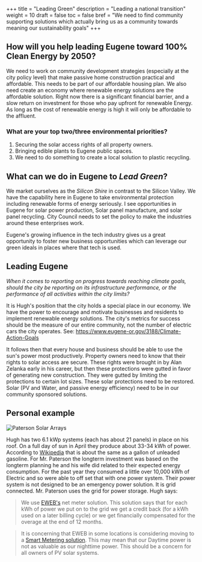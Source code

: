 +++
title = "Leading Green"
description = "Leading a national transition"
weight = 10
draft = false
toc = false
bref = "We need to find community supporting solutions which actually bring us as a community towards meaning our sustainability goals"
+++


## How will you help leading Eugene toward 100% Clean Energy by 2050?
We need to work on community development strategies (especially at the city policy level) that make passive home construction practical and affordable. This needs to be part of our affordable housing plan. We also need create an economy where renewable energy solutions are the affordable solution. Right now there is a significant financial barrier, and a slow return on investment for those who pay upfront for renewable Energy. As long as the cost of renewable energy is high it will only be affordable to the affluent.

### What are your top two/three environmental priorities?
1. Securing the solar access rights of all property owners.
2. Bringing edible plants to Eugene public spaces.
3. We need to do something to create a local solution to plastic recycling.

## What can we do in Eugene to _Lead Green_?

We market ourselves as the _Silicon Shire_ in contrast to the Silicon Valley. We have the capability here in Eugene to take environmental protection including renewable forms of energy seriously. I see opportunities in Eugene for solar power production, Solar panel manufacture, and solar panel recycling. City Council needs to set the policy to make the industries around these enterprises work.

Eugene's growing influence in the tech industry gives us a great opportunity to foster new business opportunities which can leverage our green ideals in places where that tech is used.

## Leading Eugene

_When it comes to reporting on progress towards reaching climate goals, should the city be reporting on its infrastructure performance, or the performance of all activities within the city limits?_

It is Hugh's position that the city holds a special place in our economy. We have the power to encourage and motivate businesses and residents to implement renewable energy solutions.  The city's metrics for success should be the measure of our entire community, not the number of electric cars the city operates. See: https://www.eugene-or.gov/3188/Climate-Action-Goals

It follows then that every house and business should be able to use the sun's power most productively. Property owners need to know that their rights to solar access are secure. These rights were brought in by Alan Zelanka early in his career, but then these protections were gutted in favor of generating new construction. They were gutted by limiting the protections to certain lot sizes. These solar protections need to be restored. Solar (PV and Water, and passive energy efficiency) need to be in our community sponsored solutions.

## Personal example

![Paterson Solar Arrays](https://hugh4.us/img/Paterson-solar.JPG "Paterson Solar Arrays")

Hugh has two 6.1 kWp systems (each has about 21 panels) in place on his roof. On a full day of sun in April they produce about 33-34 kWh of power. According to [Wikipedia](https://en.wikipedia.org/wiki/Gasoline_gallon_equivalent) that is about the same as a gallon of unleaded gasoline. For Mr. Paterson the longterm investment was based on the longterm planning he and his wife did related to their expected energy consumption. For the past year they consumed a little over 10,000 kWh of Electric and so were able to off set that with one power system. Their power system is not designed to be an emergency power solution. It is grid connected. Mr. Paterson uses the grid for power storage. Hugh says:

>We use [EWEB's](http://www.eweb.org/residential-customers/going-green/solar-electric) net meter solution. This solution says that for each kWh of power we put on to the grid we get a credit back (for a kWh used on a later billing cycle) or we get financially compensated for the overage at the end of 12 months.  

>It is concerning that EWEB in some locations is considering moving to a [Smart Metering solution](http://www.eweb.org/residential-customers/smart-meters-and-smart-grid/opt-out-program). This may mean that our Daytime power is not as valuable as our nighttime power. This should be a concern for all owners of PV solar systems.
